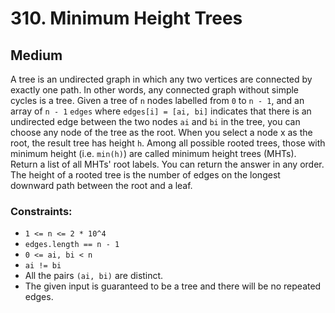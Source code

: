 # 310. Minimum Height Trees

## Medium

A tree is an undirected graph in which any two vertices are connected by exactly one path. In other words, any connected
graph without simple cycles is a tree. Given a tree of `n` nodes labelled from `0` to `n - 1`, and an array
of `n - 1` `edges` where `edges[i] = [ai, bi]` indicates that there is an undirected edge between the two nodes `ai`
and `bi` in the tree, you can choose any node of the tree as the root. When you select a node x as the root, the result
tree has height `h`. Among all possible rooted trees, those with minimum height (i.e. `min(h)`)  are called minimum
height trees (MHTs). Return a list of all MHTs' root labels. You can return the answer in any order. The height of a
rooted tree is the number of edges on the longest downward path between the root and a leaf.

### Constraints:

- `1 <= n <= 2 * 10^4`
- `edges.length == n - 1`
- `0 <= ai, bi < n`
- `ai != bi`
- All the pairs `(ai, bi)` are distinct.
- The given input is guaranteed to be a tree and there will be no repeated edges.
